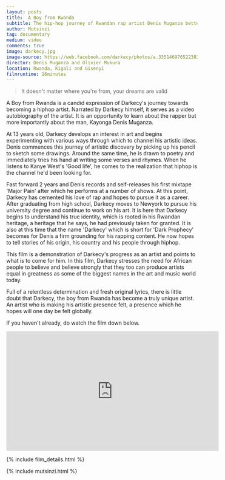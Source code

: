 ```yaml
---
layout: posts
title:  A Boy from Rwanda
subtitle: The hip-hop journey of Rwandan rap artist Denis Muganza better known by his stage name, Darkecy
author: Mutsinzi
tag: documentary
medium: video
comments: true
image: darkecy.jpg
image-source: https://web.facebook.com/darkecy/photos/a.335146976522383.72679.141515935885489/1076606512376422/?type=3&theater
director: Denis Muganza and Olivier Mukura
location: Rwanda, Kigali and Gisenyi
filmruntime: 16minutes
---
```


> It doesn't matter where you're from, your dreams are valid

A Boy from Rwanda is a candid expression of Darkecy's journey towards becoming a hiphop artist. Narrated by Darkecy himself, it serves as a video autobiography of the artist. It is an opportunity to learn about the rapper but more importantly about the man, Kayonga Denis Muganza.

At 13 years old, Darkecy develops an interest in art and begins experimenting with various ways through which to channel his artistic ideas. Denis commences this journey of artistic discovery by picking up his pencil to sketch some drawings. Around the same time, he is drawn to poetry and immediately tries his hand at writing some verses and rhymes. When he listens to Kanye West's 'Good life', he comes to the realization that hiphop is the channel he'd been looking for.

Fast forward 2 years and Denis records and self-releases his first mixtape 'Major Pain' after which he performs at a number of shows. At this point, Darkecy has cemented his love of rap and hopes to pursue it as a career. After graduating from high school, Darkecy moves to Newyork to pursue his university degree and continue to work on his art. It is here that Darkecy begins to understand his true identity, which is rooted in his Rwandan heritage, a heritage that he says, he had previously taken for granted. It is also at this time that the name 'Darkecy' which is short for 'Dark Prophecy' becomes for Denis a firm grounding for his rapping content. He now hopes to tell stories of his origin, his country and his people through hiphop.

This film is a demonstration of Darkecy's progress as an artist and points to what is to come for him. In this film, Darkecy stresses the need for African people to believe and believe strongly that they too can produce artists equal in greatness as some of the biggest names in the art and music world today.

Full of a relentless determination and fresh original lyrics, there is little doubt that Darkecy, the boy from Rwanda has become a truly unique artist. An artist who is making his artistic presence felt, a presence which he hopes will one day be felt globally.

If you haven't already, do watch the film down below.
<div class="video_wrap">
<iframe src="https://web.facebook.com/plugins/video.php?href=https%3A%2F%2Fweb.facebook.com%2Fdarkecy%2Fvideos%2F1088740001163073%2F&show_text=0&width=560" width="560" height="315" style="border:none;overflow:hidden" scrolling="no" frameborder="0" allowTransparency="true" allowFullScreen="true"></iframe>
</div>

{% include film_details.html %}



{% include mutsinzi.html %}
